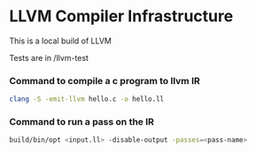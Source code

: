 # LLVM Compiler Infrastructure

This is a local build of LLVM

Tests are in /llvm-test
### Command to compile a c program to llvm IR
```bash
clang -S -emit-llvm hello.c -o hello.ll
```
### Command to run a pass on the IR
```bash
⁠build/bin/opt <input.ll> -disable-output -passes=<pass-name>
```